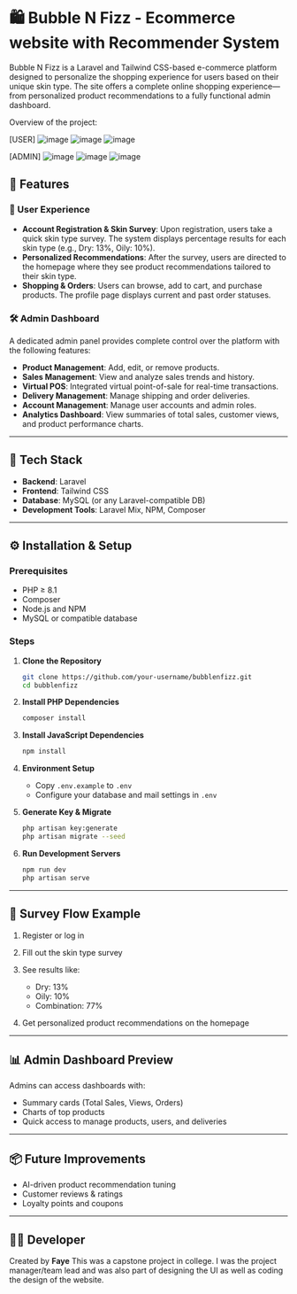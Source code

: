 # 🛍️ Bubble N Fizz - Ecommerce website with Recommender System

Bubble N Fizz is a Laravel and Tailwind CSS-based e-commerce platform designed to personalize the shopping experience for users based on their unique skin type. The site offers a complete online shopping experience—from personalized product recommendations to a fully functional admin dashboard.

Overview of the project:

[USER]
![image](https://github.com/user-attachments/assets/5b0efc74-12fd-4f89-b2e4-aea99754b5bd)
![image](https://github.com/user-attachments/assets/538a2ac4-b82c-41a8-938f-6ced2bf484a7)
![image](https://github.com/user-attachments/assets/6042ab60-36de-47cf-943d-c9d3e536dec8)


[ADMIN]
![image](https://github.com/user-attachments/assets/d6e7ec62-78be-4445-9dab-80467ac86e04)
![image](https://github.com/user-attachments/assets/2a32913e-78ae-4205-9772-3cc4e47c2cb9)
![image](https://github.com/user-attachments/assets/e9d3a681-1250-4e89-9049-9b999017a8f4)



## 🚀 Features

### 👤 User Experience

* **Account Registration & Skin Survey**: Upon registration, users take a quick skin type survey. The system displays percentage results for each skin type (e.g., Dry: 13%, Oily: 10%).
* **Personalized Recommendations**: After the survey, users are directed to the homepage where they see product recommendations tailored to their skin type.
* **Shopping & Orders**: Users can browse, add to cart, and purchase products. The profile page displays current and past order statuses.

### 🛠️ Admin Dashboard

A dedicated admin panel provides complete control over the platform with the following features:

* **Product Management**: Add, edit, or remove products.
* **Sales Management**: View and analyze sales trends and history.
* **Virtual POS**: Integrated virtual point-of-sale for real-time transactions.
* **Delivery Management**: Manage shipping and order deliveries.
* **Account Management**: Manage user accounts and admin roles.
* **Analytics Dashboard**: View summaries of total sales, customer views, and product performance charts.

---

## 🧰 Tech Stack

* **Backend**: Laravel
* **Frontend**: Tailwind CSS
* **Database**: MySQL (or any Laravel-compatible DB)
* **Development Tools**: Laravel Mix, NPM, Composer

---

## ⚙️ Installation & Setup

### Prerequisites

* PHP ≥ 8.1
* Composer
* Node.js and NPM
* MySQL or compatible database

### Steps

1. **Clone the Repository**

   ```bash
   git clone https://github.com/your-username/bubblenfizz.git
   cd bubblenfizz
   ```

2. **Install PHP Dependencies**

   ```bash
   composer install
   ```

3. **Install JavaScript Dependencies**

   ```bash
   npm install
   ```

4. **Environment Setup**

   * Copy `.env.example` to `.env`
   * Configure your database and mail settings in `.env`

5. **Generate Key & Migrate**

   ```bash
   php artisan key:generate
   php artisan migrate --seed
   ```

6. **Run Development Servers**

   ```bash
   npm run dev
   php artisan serve
   ```

---

## 🧪 Survey Flow Example

1. Register or log in
2. Fill out the skin type survey
3. See results like:

   * Dry: 13%
   * Oily: 10%
   * Combination: 77%
4. Get personalized product recommendations on the homepage

---

## 📊 Admin Dashboard Preview

Admins can access dashboards with:

* Summary cards (Total Sales, Views, Orders)
* Charts of top products
* Quick access to manage products, users, and deliveries

---

## 📦 Future Improvements

* AI-driven product recommendation tuning
* Customer reviews & ratings
* Loyalty points and coupons

---

## 🧑‍💻 Developer

Created by **Faye**
This was a capstone project in college. I was the project manager/team lead and was also part of designing the UI as well as coding the design of the website.
